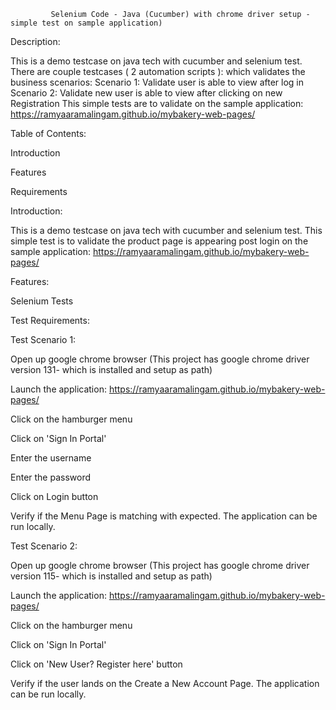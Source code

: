              Selenium Code - Java (Cucumber) with chrome driver setup - simple test on sample application)


Description: 

This is a demo testcase on java tech with cucumber and selenium test. There are couple testcases ( 2 automation scripts ): which validates the business scenarios: 
Scenario 1: Validate user is able to view after log in 
Scenario 2: Validate new user is able to view after clicking on new Registration 
This simple tests are to validate on the sample application:  https://ramyaaramalingam.github.io/mybakery-web-pages/

Table of Contents:

Introduction

Features

Requirements

Introduction:

This is a demo testcase on java tech with cucumber and selenium test. 
This simple test is to validate the product page is appearing post login on the sample application:  https://ramyaaramalingam.github.io/mybakery-web-pages/

Features:

Selenium Tests

Test Requirements:

Test Scenario 1:

Open up google chrome browser (This project has google chrome driver version 131- which is installed and setup as path)

Launch the application:  https://ramyaaramalingam.github.io/mybakery-web-pages/

Click on the hamburger menu

Click on 'Sign In Portal'

Enter the username

Enter the password

Click on Login button

Verify if the Menu Page is matching with expected. The application can be run locally.

Test Scenario 2:

Open up google chrome browser (This project has google chrome driver version 115- which is installed and setup as path)

Launch the application: https://ramyaaramalingam.github.io/mybakery-web-pages/

Click on the hamburger menu

Click on 'Sign In Portal'

Click on 'New User? Register here' button

Verify if the user lands on the Create a New Account Page. The application can be run locally.
